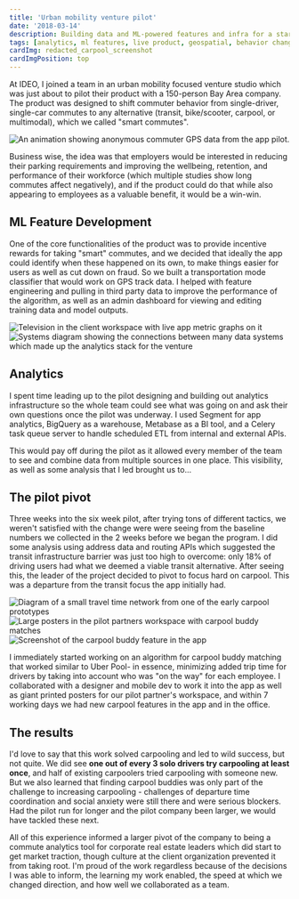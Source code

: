 ```yaml
---
title: 'Urban mobility venture pilot'
date: '2018-03-14'
description: Building data and ML-powered features and infra for a startup
tags: [analytics, ml features, live product, geospatial, behavior change]
cardImg: redacted_carpool_screenshot
cardImgPosition: top
---
```


<script>
import Img from '@zerodevx/svelte-img'    
import dash from '$lib/images/mobility_dashboard.png?as=run';
import stack from '$lib/images/analytics_stack.png?as=run';
import net from '$lib/images/commute_network.png?as=run';
import app from '$lib/images/redacted_carpool_screenshot.png?as=run:0';
import poster from '$lib/images/posters.png?as=run';
import commutes from '$lib/images/commutes.gif';
</script>

At IDEO, I joined a team in an urban mobility focused venture studio which was just about to pilot their product with a 150-person Bay Area company. The product was designed to shift commuter behavior from single-driver, single-car commutes to any alternative (transit, bike/scooter, carpool, or multimodal), which we called "smart commutes".

<img src={commutes} alt='An animation showing anonymous commuter GPS data from the app pilot.' class="float-right sm:w-96 sm:ml-8 sm:-mr-16">

Business wise, the idea was that employers would be interested in reducing their parking requirements and improving the wellbeing, retention, and performance of their workforce (which multiple studies show long commutes affect negatively), and if the product could do that while also appearing to employees as a valuable benefit, it would be a win-win.

## ML Feature Development

One of the core functionalities of the product was to provide incentive rewards for taking "smart" commutes, and we decided that ideally the app could identify when these happened on its own, to make things easier for users as well as cut down on fraud. So we built a transportation mode classifier that would work on GPS track data. I helped with feature engineering and pulling in third party data to improve the performance of the algorithm, as well as an admin dashboard for viewing and editing training data and model outputs.

<div class="mb-4 sm:float-left sm:mb-8 sm:mr-8 sm:-ml-16 relative">
    <Img class="sm:w-56" src={dash} alt='Television in the client workspace with live app metric graphs on it' />
    <Img class="sm:w-96 sm:max-w-[130%] absolute bottom-0 sm:-bottom-4 sm:-right-2" src={stack} alt='Systems diagram showing the connections between many data systems which made up the analytics stack for the venture' />
</div>

## Analytics

I spent time leading up to the pilot designing and building out analytics infrastructure so the whole team could see what was going on and ask their own questions once the pilot was underway. I used Segment for app analytics, BigQuery as a warehouse, Metabase as a BI tool, and a Celery task queue server to handle scheduled ETL from internal and external APIs.

This would pay off during the pilot as it allowed every member of the team to see and combine data from multiple sources in one place. This visibility, as well as some analysis that I led brought us to...

## The pilot pivot

Three weeks into the six week pilot, after trying tons of different tactics, we weren't satisfied with the change were were seeing from the baseline numbers we collected in the 2 weeks before we began the program. I did some analysis using address data and routing APIs which suggested the transit infrastructure barrier was just too high to overcome: only 18% of driving users had what we deemed a viable transit alternative. After seeing this, the leader of the project decided to pivot to focus hard on carpool. This was a departure from the transit focus the app initially had.

<Img class="w-48 sm:float-right sm:ml-16 relative top-10 z-10 left-4 sm:right-10" src={net} alt='Diagram of a small travel time network from one of the early carpool prototypes' />
<Img class="sm:w-96 sm:float-right clear-right sm:ml-8 my-4 relative sm:-mr-16" src={poster} alt='Large posters in the pilot partners workspace with carpool buddy matches' />
<Img class="w-72 sm:float-right clear-right sm:ml-8 left-16 sm:left-0 relative -top-32 sm:-top-16 -mb-24 sm:-mb-12 "  src={app} alt='Screenshot of the carpool buddy feature in the app' />
    


I immediately started working on an algorithm for carpool buddy matching that worked similar to Uber Pool- in essence, minimizing added trip time for drivers by taking into account who was "on the way" for each employee. I collaborated with a designer and mobile dev to work it into the app as well as giant printed posters for our pilot partner's workspace, and within 7 working days we had new carpool features in the app and in the office.

## The results

I'd love to say that this work solved carpooling and led to wild success, but not quite. We did see **one out of every 3 solo drivers try carpooling at least once**, and half of existing carpoolers tried carpooling with someone new. But we also learned that finding carpool buddies was only part of the challenge to increasing carpooling - challenges of departure time coordination and social anxiety were still there and were serious blockers. Had the pilot run for longer and the pilot company been larger, we would have tackled these next.

All of this experience informed a larger pivot of the company to being a commute analytics tool for corporate real estate leaders which did start to get market traction, though culture at the client organization prevented it from taking root. I'm proud of the work regardless because of the decisions I was able to inform, the learning my work enabled, the speed at which we changed direction, and how well we collaborated as a team.
